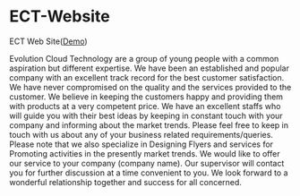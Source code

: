 # ECT-Website
ECT Web Site([Demo](https://handutec.github.io/ECT-Web/))

Evolution Cloud Technology are a group of young people with a common aspiration but different expertise.
We have been an established and popular company with an excellent track record for the best customer satisfaction. We have never compromised on the quality and the services provided to the customer. We believe in keeping the customers happy and providing them with products at a very competent price. We have an excellent staffs who will guide you with their best ideas by keeping in constant touch with your company and informing about the market trends.
Please feel free to keep in touch with us about any of your business related requirements/queries. Please note that we also specialize in Designing Flyers and services for Promoting activities in the presently market trends. We would like to offer our service to your company (company name). Our supervisor will contact you for further discussion at a time convenient to you. We look forward to a wonderful relationship together and success for all concerned.
